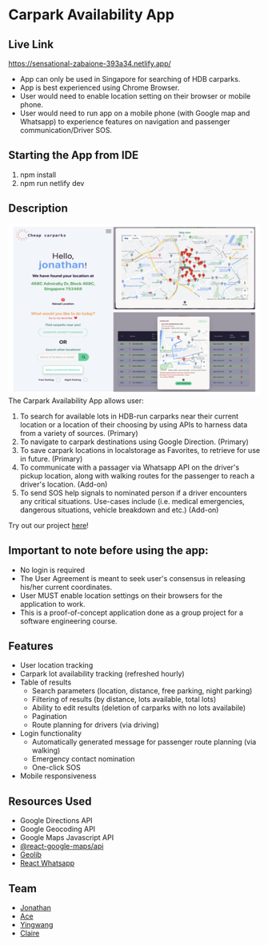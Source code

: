 # Carpark Availability App

## Live Link
https://sensational-zabaione-393a34.netlify.app/
- App can only be used in Singapore for searching of HDB carparks.
- App is best experienced using Chrome Browser. 
- User would need to enable location setting on their browser or mobile phone.
- User would need to run app on a mobile phone (with Google map and Whatsapp) to experience features on navigation and passenger communication/Driver SOS.

## Starting the App from IDE

1. npm install
2. npm run netlify dev

## Description
![My Image](Carpark_app.png)
The Carpark Availability App allows user:
1. To search for available lots in HDB-run carparks near their current location or a location of their choosing by using APIs to harness data from a variety of sources. (Primary)
2. To navigate to carpark destinations using Google Direction. (Primary)
3. To save carpark locations in localstorage as Favorites, to retrieve for use in future. (Primary)
4. To communicate with a passager via Whatsapp API on the driver's pickup location, along with walking routes for the passenger to reach a driver's location. (Add-on)
5. To send SOS help signals to nominated person if a driver encounters any critical situations. Use-cases include (i.e. medical emergencies, dangerous situations, vehicle breakdown and etc.) (Add-on)

Try out our project [here](https://sensational-zabaione-393a34.netlify.app 'link to deployed site')!

## Important to note before using the app:

- No login is required
- The User Agreement is meant to seek user's consensus in releasing his/her current coordinates.
- User MUST enable location settings on their browsers for the application to work.
- This is a proof-of-concept application done as a group project for a software engineering course.

## Features

- User location tracking
- Carpark lot availability tracking (refreshed hourly)
- Table of results
  - Search parameters (location, distance, free parking, night parking)
  - Filtering of results (by distance, lots available, total lots)
  - Ability to edit results (deletion of carparks with no lots availabile)
  - Pagination
  - Route planning for drivers (via driving)
- Login functionality
  - Automatically generated message for passenger route planning (via walking)
  - Emergency contact nomination
  - One-click SOS
- Mobile responsiveness

## Resources Used

- Google Directions API
- Google Geocoding API
- Google Maps Javascript API
- [@react-google-maps/api](https://github.com/JustFly1984/react-google-maps-api/tree/master/packages/react-google-maps-api 'react google maps api')
- [Geolib](https://github.com/manuelbieh/geolib#readme 'geolib')
- [React Whatsapp](https://github.com/andrelmlins/react-whatsapp 'react whatsapp')

## Team

- [Jonathan](https://github.com/goodwill80 "jonathan's github")
- [Ace](https://github.com/acetay "ace's github")
- [Yingwang](https://github.com/shiywsg "yingwang's github")
- [Claire](https://github.com/clairetkw "claire's github")
